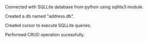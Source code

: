 Connected with SQLLite database from python using sqllite3 module.

Created a db named "address.db".

Created cursor to execute SQLLite queries.

Performed CRUD operation sucessfully.